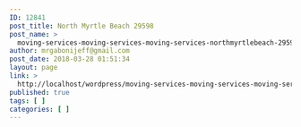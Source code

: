 ```yaml
---
ID: 12841
post_title: North Myrtle Beach 29598
post_name: >
  moving-services-moving-services-moving-services-northmyrtlebeach-29598
author: mrgabonijeff@gmail.com
post_date: 2018-03-28 01:51:34
layout: page
link: >
  http://localhost/wordpress/moving-services-moving-services-moving-services-northmyrtlebeach-29598/
published: true
tags: [ ]
categories: [ ]
---
```

